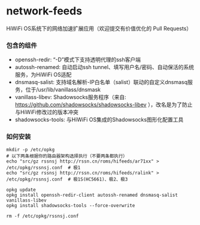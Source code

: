 # network-feeds
HiWiFi OS系统下的网络加速扩展应用（欢迎提交有价值优化的 Pull Requests）

### 包含的组件
* openssh-redir: “-D”模式下支持透明代理的ssh客户端
* autossh-renamed: 自动启动ssh tunnel、填写用户名/密码、自动保活的系统服务，为HiWiFi OS适配
* dnsmasq-salist: 支持域名解析-IP白名单（salist）联动的自定义dnsmasq服务，位于/usr/lib/vanillass/dnsmask
* vanillass-libev: Shadowsocks服务程序（来自: https://github.com/shadowsocks/shadowsocks-libev ），改名是为了防止与HiWiFi修改过的版本冲突
* shadowsocks-tools: 与HiWiFi OS集成的Shadowsocks图形化配置工具

### 如何安装

    mkdir -p /etc/opkg
    # 以下两条根据你的路由器架构选择执行（不要两条都执行）
    echo "src/gz rssnsj http://rssn.cn/roms/hifeeds/ar71xx" > /etc/opkg/rssnsj.conf  # 极1
    echo "src/gz rssnsj http://rssn.cn/roms/hifeeds/ralink" > /etc/opkg/rssnsj.conf  # 极1S(HC5661)、极2、极3
      
    opkg update
    opkg install openssh-redir-client autossh-renamed dnsmasq-salist vanillass-libev
    opkg install shadowsocks-tools --force-overwrite
      
    rm -f /etc/opkg/rssnsj.conf
